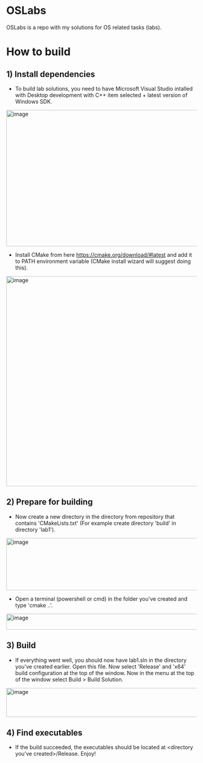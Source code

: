 # OSLabs
OSLabs is a repo with my solutions for OS related tasks (labs).
# How to build
## 1) Install dependencies
* To build lab solutions, you need to have Microsoft Visual Studio intalled with Desktop development with C++ item selected + latest version of Windows SDK.

<img width="1220" height="360" alt="image" src="https://github.com/user-attachments/assets/9db59c21-b0e5-41de-b9db-22dc3a31cfc2" />

* Install CMake from here https://cmake.org/download/#latest and add it to PATH environment variable (CMake install wizard will suggest doing this).

<img width="948" height="555" alt="image" src="https://github.com/user-attachments/assets/02b6b855-90c3-46af-836a-ee86b10014bc" />

## 2) Prepare for building
* Now create a new directory in the directory from repository that contains 'CMakeLists.txt' (For example create directory 'build' in directory 'lab1').

<img width="758" height="138" alt="image" src="https://github.com/user-attachments/assets/9ad7e092-ae9d-4a34-952a-a58e2b4c4d3d" />

* Open a terminal (powershell or cmd) in the folder you've created and type 'cmake ..'.

<img width="582" height="42" alt="image" src="https://github.com/user-attachments/assets/72946b1c-4469-4eef-a4e1-2fccd935797d" />

## 3) Build
* If everything went well, you should now have lab1.sln in the directory you've created earlier. Open this file. Now select 'Release' and 'x64' build configuration at the top of the window. Now in the menu at the top of the window select Build > Build Solution.

<img width="838" height="77" alt="image" src="https://github.com/user-attachments/assets/a342d36b-498e-4e66-8693-f7cfadcbcf57" />

## 4) Find executables
* If the build succeeded, the executables should be located at <directory you've created>/Release. Enjoy!


